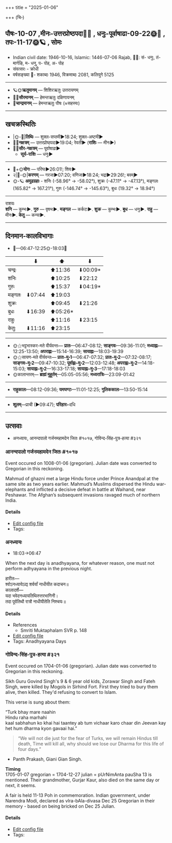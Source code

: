 +++
title = "2025-01-06"

+++
(चि॰)
## पौषः-10-07  ,मीनः-उत्तरप्रोष्ठपदा🌛🌌  ,  धनुः-पूर्वाषाढा-09-22🌞🌌  ,  तपः-11-17🌞🪐  , सोमः
- Indian civil date: 1946-10-16, Islamic: 1446-07-06 Rajab, 🌌🌞: सं- धनुः, तं- मार्गऴि, म- धनु, प- पोह, अ- पोह
- संवत्सरः - क्रोधी
- वर्षसङ्ख्या 🌛- शकाब्दः 1946, विक्रमाब्दः 2081, कलियुगे 5125
___________________
- 🪐🌞**ऋतुमानम्** — शिशिरऋतुः उत्तरायणम्
- 🌌🌞**सौरमानम्** — हेमन्तऋतुः दक्षिणायनम्
- 🌛**चान्द्रमानम्** — हेमन्तऋतुः पौषः (≈सहस्यः)
___________________


## खचक्रस्थितिः
- |🌞-🌛|**तिथिः** — शुक्ल-सप्तमी►18:24; शुक्ल-अष्टमी►  
- 🌌🌛**नक्षत्रम्** — उत्तरप्रोष्ठपदा►19:04; रेवती► (**राशिः** — मीनः►)  
- 🌌🌞**सौर-नक्षत्रम्** — पूर्वाषाढा►  
  - **सूर्य-राशिः** — धनुः► 
___________________
- 🌛+🌞**योगः** — परिघः►26:01!; शिवः►  
- २|🌛-🌞|**करणम्** — गरजा►07:20; वणिजा►18:24; भद्रा►29:26!; बवम्►  
- 🌞-🪐 **अमूढग्रहाः** - शनिः (-58.96° → -58.02°), शुक्रः (-47.11° → -47.13°), मङ्गलः (165.82° → 167.21°), गुरुः (-146.74° → -145.63°), बुधः (19.32° → 18.94°)
___________________
राशयः  
**शनि** — कुम्भः►. **गुरु** — वृषभः►. **मङ्गल** — कर्कटः►. **शुक्र** — कुम्भः►. **बुध** — धनुः►. **राहु** — मीनः►. **केतु** — कन्या►. 
___________________


## दिनमान-कालविभागाः
- 🌅—06:47-12:25🌞-18:03🌇  

|      |⬇     |⬆     |⬇     |
|------|-----|-----|------|
|चन्द्रः|     |⬆11:36 |⬇00:09*|
|शनिः   |     |⬆10:25 |⬇22:12 |
|गुरुः  |     |⬆15:37 |⬇04:19*|
|मङ्गलः |⬇07:44 |⬆19:03 |     |
|शुक्रः |     |⬆09:45 |⬇21:26 |
|बुधः   |⬇16:39 |⬆05:26*|     |
|राहुः  |     |⬆11:16 |⬇23:15 |
|केतुः  |⬇11:16 |⬆23:15 |     |
___________________
- 🌞⚝भट्टभास्कर-मते वीर्यवन्तः— **प्रातः**—06:47-08:12; **साङ्गवः**—09:36-11:01; **मध्याह्नः**—12:25-13:50; **अपराह्णः**—15:14-16:39; **सायाह्नः**—18:03-19:39  
- 🌞⚝सायण-मते वीर्यवन्तः— **प्रातः-मु॰1**—06:47-07:32; **प्रातः-मु॰2**—07:32-08:17; **साङ्गवः-मु॰2**—09:47-10:32; **पूर्वाह्णः-मु॰2**—12:03-12:48; **अपराह्णः-मु॰2**—14:18-15:03; **सायाह्नः-मु॰2**—16:33-17:18; **सायाह्नः-मु॰3**—17:18-18:03  
- 🌞कालान्तरम्— **ब्राह्मं मुहूर्तम्**—05:05-05:56; **मध्यरात्रिः**—23:09-01:42  
___________________
- **राहुकालः**—08:12-09:36; **यमघण्टः**—11:01-12:25; **गुलिककालः**—13:50-15:14  
___________________
- **शूलम्**—प्राची (►09:47); **परिहारः**–दधि  
___________________

## उत्सवाः
- अनध्यायः, आनन्दपालो गर्जनमहामदेन जितः #१०१७, गोविन्द-सिंह-पुत्र-हत्या #३२१
### आनन्दपालो गर्जनमहामदेन जितः #१०१७

Event occured on 1008-01-06 (gregorian). Julian date was converted to Gregorian in this reckoning. 

Mahmud of ghazni  met  a  large  Hindu force under Prince Anandpal at the same site as two years earlier. Mahmud’s Muslims dispersed the Hindu war-elephants and inflicted a decisive defeat  in  battle  at  Waihand,  near  Peshawar. The Afghan’s subsequent invasions  ravaged  much  of  northern  India.

#### Details
- [Edit config file](https://github.com/jyotisham/adyatithi/blob/master/mahApuruSha/xatra-later/julian/day/12/31/AnandapAla-parAjitiH.toml)
- Tags: 


### अनध्यायः
- 18:03→06:47



When the next day is anadhyayana, for whatever reason, one must not perform adhyayana in the previous night.

हारीतः—  
श्वोऽनध्यायेऽद्य शर्वर्यां नाधीयीत कदाचन॥  
कालादर्शे—  
यदा भवेदनध्यायतिथिरुत्तरभागिनी।  
तदा पूर्वतिथौ रात्रौ नाधीयीतेति निश्चयः॥



#### Details
- References
  - Smriti Muktaphalam SVR p.  148
- [Edit config file](https://github.com/jyotisham/adyatithi/blob/master/time_focus/adhyayana/description_only/anadhyAyaH~pUrvarAtrau.toml)
- Tags: Anadhyayana Days


### गोविन्द-सिंह-पुत्र-हत्या #३२१

Event occured on 1704-01-06 (gregorian). Julian date was converted to Gregorian in this reckoning. 

Sikh Guru Govind Singh's  9 & 6 year old kids, Zorawar Singh and Fateh Singh, were killed by Mogols in Sirhind Fort. First they tried to bury them alive, then killed. They'd refusing to convert to Islam.

This verse is sung about them:

“Turk bhay mare naahin  
Hindu raha marhahi  
kaal sabhahun ko khai hai taantey ab tum vichaar karo chaar din Jeevan kay het hum dharma kyon gavaai hai.” 

> “We will not die just for the fear of Turks, we will remain Hindus till death, Time will kill all, why should we lose our Dharma for this life of four days.” 

- Panth Prakash, Giani Gian Singh.

**Timing**  
1705-01-07 gregorian = 1704-12-27 julian = pUrNimAnta pauSha 13 is mentioned. Their grandmother, Gurjar Kaur, also died on the same day or next, it seems.

A fair is held 11-13 Poh in commemoration. Indian government, under Narendra Modi, declared as vIra-bAla-divasa Dec 25 Gregorian in their memory - based on being bricked on Dec 25 Julian.

#### Details
- [Edit config file](https://github.com/jyotisham/adyatithi/blob/master/mahApuruSha/xatra-later/julian/day/12/26/govinda-siMha-putra-hatyA.toml)
- Tags: 


